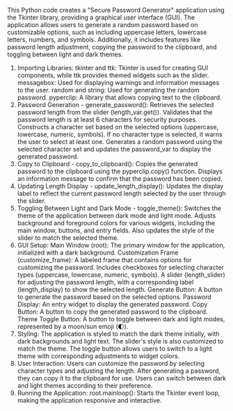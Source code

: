 This Python code creates a "Secure Password Generator" application using the Tkinter library, providing a graphical user interface (GUI). The application allows users to generate a random password based on customizable options, such as including uppercase letters, lowercase letters, numbers, and symbols. Additionally, it includes features like password length adjustment, copying the password to the clipboard, and toggling between light and dark themes.

1. Importing Libraries:
tkinter and ttk: Tkinter is used for creating GUI components, while ttk provides themed widgets such as the slider.
messagebox: Used for displaying warnings and information messages to the user.
random and string: Used for generating the random password.
pyperclip: A library that allows copying text to the clipboard.
2. Password Generation - generate_password():
Retrieves the selected password length from the slider (length_var.get()).
Validates that the password length is at least 6 characters for security purposes.
Constructs a character set based on the selected options (uppercase, lowercase, numeric, symbols).
If no character type is selected, it warns the user to select at least one.
Generates a random password using the selected character set and updates the password_var to display the generated password.
3. Copy to Clipboard - copy_to_clipboard():
Copies the generated password to the clipboard using the pyperclip.copy() function.
Displays an information message to confirm that the password has been copied.
4. Updating Length Display - update_length_display():
Updates the display label to reflect the current password length selected by the user through the slider.
5. Toggling Between Light and Dark Mode - toggle_theme():
Switches the theme of the application between dark mode and light mode.
Adjusts background and foreground colors for various widgets, including the main window, buttons, and entry fields.
Also updates the style of the slider to match the selected theme.
6. GUI Setup:
Main Window (root): The primary window for the application, initialized with a dark background.
Customization Frame (customize_frame): A labeled frame that contains options for customizing the password.
Includes checkboxes for selecting character types (uppercase, lowercase, numeric, symbols).
A slider (length_slider) for adjusting the password length, with a corresponding label (length_display) to show the selected length.
Generate Button: A button to generate the password based on the selected options.
Password Display: An entry widget to display the generated password.
Copy Button: A button to copy the generated password to the clipboard.
Theme Toggle Button: A button to toggle between dark and light modes, represented by a moon/sun emoji (🌓).
7. Styling:
The application is styled to match the dark theme initially, with dark backgrounds and light text.
The slider's style is also customized to match the theme.
The toggle button allows users to switch to a light theme with corresponding adjustments to widget colors.
8. User Interaction:
Users can customize the password by selecting character types and adjusting the length.
After generating a password, they can copy it to the clipboard for use.
Users can switch between dark and light themes according to their preference.
9. Running the Application:
root.mainloop(): Starts the Tkinter event loop, making the application responsive and interactive.

